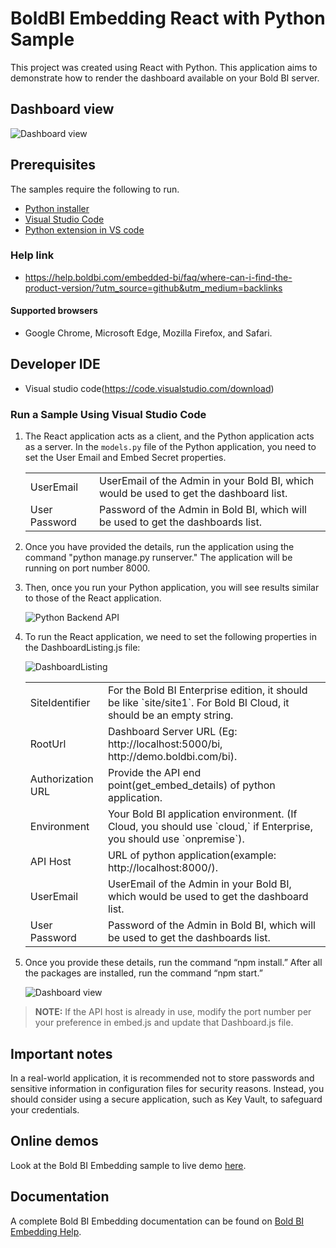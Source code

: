 # BoldBI Embedding React with Python Sample

This project was created using React with Python. This application aims to demonstrate how to render the dashboard available on your Bold BI server.

## Dashboard view

   ![Dashboard view](https://github.com/user-attachments/assets/d2087208-c693-4e0d-8441-cd7e5a8f0a64)

## Prerequisites

The samples require the following to run.

 * [Python installer](https://www.python.org/downloads/)
 * [Visual Studio Code](https://code.visualstudio.com/download)
 * [Python extension in VS code](https://marketplace.visualstudio.com/items?itemName=ms-python.python)

### Help link

* <https://help.boldbi.com/embedded-bi/faq/where-can-i-find-the-product-version/?utm_source=github&utm_medium=backlinks>

#### Supported browsers
  
* Google Chrome, Microsoft Edge, Mozilla Firefox, and Safari.

## Developer IDE

* Visual studio code(<https://code.visualstudio.com/download>)

### Run a Sample Using Visual Studio Code

 1. The React application acts as a client, and the Python application acts as a server. In the `models.py` file of the Python application, you need to set the User Email and Embed Secret properties.

    <meta charset="utf-8"/>
    <table>
    <tbody>
        <tr>
            <td align="left">UserEmail</td>
            <td align="left">UserEmail of the Admin in your Bold BI, which would be used to get the dashboard list.</td>
        </tr>
        <tr>
            <td align="left">User Password</td>
            <td align="left">Password of the Admin in Bold BI, which will be used to get the dashboards list.</td>
        </tr>
    </tbody>
    </table>

 2. Once you have provided the details, run the application using the command "python manage.py runserver." The application will be running on port number 8000.

 3. Then, once you run your Python application, you will see results similar to those of the React application.

    ![Python Backend API](https://github.com/user-attachments/assets/807e6a2e-288a-4003-9d9d-72e127d840f9)

 4. To run the React application, we need to set the following properties in the DashboardListing.js file:

    ![DashboardListing](https://github.com/user-attachments/assets/02d3ebed-06dc-4655-94f4-3f365b1bd8cb)

    <meta charset="utf-8"/>
    <table>
    <tbody>
    <tr>
        <td align="left">SiteIdentifier</td>
            <td align="left">For the Bold BI Enterprise edition, it should be like `site/site1`. For Bold BI Cloud, it should be an empty string.</td>
        </tr>
        <tr>
            <td align="left">RootUrl</td>
            <td align="left">Dashboard Server URL (Eg: http://localhost:5000/bi, http://demo.boldbi.com/bi).</td>
        </tr>
        <tr>
            <td align="left">Authorization URL</td>
            <td align="left">Provide the API end point(get_embed_details) of python application.</td>
        </tr>
        <tr>
            <td align="left">Environment</td>
            <td align="left">Your Bold BI application environment. (If Cloud, you should use `cloud,` if Enterprise, you should use `onpremise`).</td>
        </tr>
        <tr>
            <td align="left">API Host</td>
            <td align="left">URL of python application(example: http://localhost:8000/).</td>
        </tr>
        <tr>
            <td align="left">UserEmail</td>
            <td align="left">UserEmail of the Admin in your Bold BI, which would be used to get the dashboard list.</td>
        </tr>
        <tr>
            <td align="left">User Password</td>
            <td align="left">Password of the Admin in Bold BI, which will be used to get the dashboards list.</td>
        </tr>
    </tbody>
    </table>

 5. Once you provide these details, run the command “npm install.” After all the packages are installed, run the command “npm start.”

    ![Dashboard view](https://github.com/user-attachments/assets/d2087208-c693-4e0d-8441-cd7e5a8f0a64)

> **NOTE:** If the API host is already in use, modify the port number per your preference in embed.js and update that Dashboard.js file.

## Important notes

In a real-world application, it is recommended not to store passwords and sensitive information in configuration files for security reasons. Instead, you should consider using a secure application, such as Key Vault, to safeguard your credentials.

## Online demos

Look at the Bold BI Embedding sample to live demo [here](https://samples.boldbi.com/embed?utm_source=github&utm_medium=backlinks).

## Documentation

A complete Bold BI Embedding documentation can be found on [Bold BI Embedding Help](https://help.boldbi.com/embedded-bi/javascript-based/?utm_source=github&utm_medium=backlinks).
